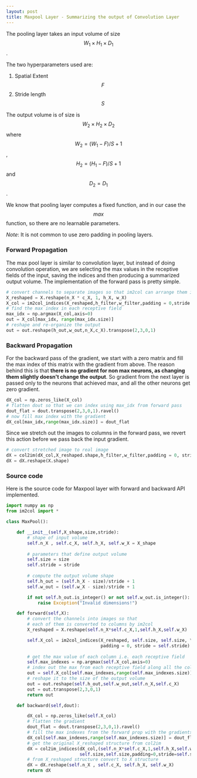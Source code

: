```yaml
---
layout: post
title: Maxpool Layer - Summarizing the output of Convolution Layer
---
```


The pooling layer takes an input volume of size $$W_1 \times H_1 \times D_1 $$.

The two hyperparameters used are:

1. Spatial Extent $$F$$
2. Stride length $$S$$

The output volume is of size is $$W_2 \times H_2 \times D_2$$ where $$W_2 = (W_1 - F)/S + 1$$, $$H_2 = (H_1 - F)/S + 1$$ and $$D_2 = D_1$$.

We know that pooling layer computes a fixed function, and in our case the $$max$$ function, so there are no learnable parameters.

*Note*: It is not common to use zero padding in pooling layers.

### Forward Propagation

The max pool layer is similar to convolution layer, but instead of doing convolution operation, we are selecting the max values in the receptive fields of the input, saving the indices and then producing a summarized output volume. The implementation of the forward pass is pretty simple.

```python
# convert channels to separate images so that im2col can arrange them into separate column
X_reshaped = X.reshape(n_X * c_X, 1, h_X, w_X)
X_col = im2col_indices(X_reshaped,h_filter,w_filter,padding = 0,stride = stride)
# find the max index in each receptive field
max_idx = np.argmax(X_col,axis=0)
out = X_col[max_idx, range(max_idx.size)]
# reshape and re-organize the output
out = out.reshape(h_out,w_out,n_X,c_X).transpose(2,3,0,1)
```

### Backward Propagation

For the backward pass of the gradient, we start with  a zero matrix and fill the max index of this matrix with the gradient from above. The reason behind this is that **there is no gradient for non max neurons, as changing them slightly doesn't change the output**. So gradient from the next layer is passed only to the neurons that achieved max, and all the other neurons get zero gradient.

```python
dX_col = np.zeros_like(X_col)
# flatten dout so that we can index using max_idx from forward pass
dout_flat = dout.transpose(2,3,0,1).ravel()
# now fill max index with the gradient
dX_col[max_idx,range(max_idx.size)] = dout_flat
```

Since we stretch out the images to columns in the forward pass, we revert this action before we pass back the input gradient.

```python
# convert stretched image to real image
dX = col2im(dX_col,X_reshaped.shape,h_filter,w_filter,padding = 0, stride=stride)
dX = dX.reshape(X.shape)
```

### Source code

Here is the source code for Maxpool layer with forward and backward API implemented.

```python
import numpy as np
from im2col import *

class MaxPool():

    def __init__(self,X_shape,size,stride):
        # shape of input volume
        self.n_X , self.c_X, self.h_X, self.w_X = X_shape
        
        # parameters that define output volume
        self.size = size
        self.stride = stride
        
        # compute the output volume shape
        self.h_out = (self.h_X - size)/stride + 1
        self.w_out = (self.w_X - size)/stride + 1

        if not self.h_out.is_integer() or not self.w_out.is_integer():
            raise Exception("Invalid dimensions!")

    def forward(self,X):
        # convert the channels into images so that 
        # each of them is converted to columns by im2col
        X_reshaped = X.reshape(self.n_X*self.c_X,1,self.h_X,self.w_X)

        self.X_col = im2col_indices(X_reshaped, self.size, self.size, \
                                    padding = 0, stride = self.stride)
        
        # get the max value of each column i.e. each receptive field
        self.max_indexes = np.argmax(self.X_col,axis=0)
        # index out the max from each receptive field along all the columns
        out = self.X_col[self.max_indexes,range(self.max_indexes.size)]
        # reshape it to the size of the output volume
        out = out.reshape(self.h_out,self.w_out,self.n_X,self.c_X)
        out = out.transpose(2,3,0,1)
        return out

    def backward(self,dout):

        dX_col = np.zeros_like(self.X_col)
        # flatten the gradient
        dout_flat = dout.transpose(2,3,0,1).ravel()
        # fill the max indexes from the forward prop with the gradients
        dX_col[self.max_indexes,range(self.max_indexes.size)] = dout_flat
        # get the original X_reshaped structure from col2im
        dX = col2im_indices(dX_col,(self.n_X*self.c_X,1,self.h_X,self.w_X),\
                            self.size,self.size,padding=0,stride=self.stride)
        # from X_reshaped structure convert to X structure
        dX = dX.reshape(self.n_X , self.c_X, self.h_X, self.w_X)
        return dX
```

